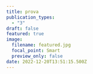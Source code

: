 ```yaml
---
title: prova
publication_types:
  - "3"
draft: false
featured: true
image:
  filename: featured.jpg
  focal_point: Smart
  preview_only: false
date: 2022-12-20T13:51:15.500Z
---
```

